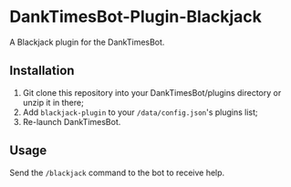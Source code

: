 # DankTimesBot-Plugin-Blackjack
A Blackjack plugin for the DankTimesBot.

## Installation

1. Git clone this repository into your DankTimesBot/plugins directory or unzip it in there;
2. Add `blackjack-plugin` to your `/data/config.json`'s plugins list;
3. Re-launch DankTimesBot.

## Usage

Send the `/blackjack` command to the bot to receive help.
